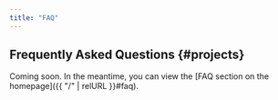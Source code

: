 ```yaml
---
title: "FAQ"
---
```


## Frequently Asked Questions {#projects}

Coming soon. In the meantime, you can view the [FAQ section on the homepage]({{ "/" | relURL }}#faq).
